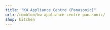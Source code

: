 ```yaml
---
title: "KW Appliance Centre (Panasonic)"
url: /romblon/kw-appliance-centre-panasonic/
shop: kitchen
---
```

